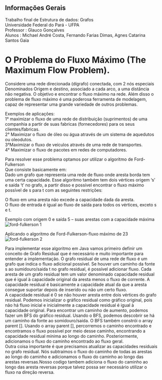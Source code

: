 ## Informações Gerais  
Trabalho final de Estrutura de dados: Grafos    
Universidade Federal do Pará - UFPA  
Professor : Glauco Gonçalves  
Alunos : Michael André Costa, Fernando Farias Dimas, Agnes Catarina Santos Gaia  
# O Problema do Fluxo Máximo (The Maximum Flow Problem).  
Considere uma rede direcionada (dígrafo) conectada, com 2 nós especiais
Denominados Origem e destino, associado a cada arco, a uma distância não negativa. O objetivo e encontrar o fluxo máximo na rede. Além disso o problema de fluxo máximo é uma poderosa ferramenta de modelagem, capaz de representar uma grande variedade de outros problemas.

Exemplos de aplicações:  
1° maximizar o fluxo de uma rede de distribuição (suprimentos) de uma companhia a partir de suas fabricas (fornecedores) para os seus clientes/fabricas.  
2° Maximizar o fluxo de óleo ou água através de um sistema de aquedutos ou oleodutos.  
3°Maximizar o fluxo de veículos através de uma rede de transportes.  
4° Maximizar o fluxo de pacotes em redes de computadores.  

Para resolver esse problema optamos por utilizar o algoritmo de Ford-Fulkerson  
Que consiste basicamente em:  
Dado um grafo que representa uma rede de fluxo onde aresta borda tem uma certa capacidade. Esse algoritmo também tem dois vértices origem ‘s’ e saída ‘t’ no grafo, a partir disso e possível encontrar o fluxo máximo possível de s para t com as seguintes restrições:

O fluxo em uma aresta não excede a capacidade dada da aresta.  
O fluxo de entrada é igual ao fluxo de saída para todos os vértices, exceto s e t.      

Exemplo com origem 0 e saída 5 – suas arestas com a capacidade máxima  
![ford-fulkerson 1](https://user-images.githubusercontent.com/88215040/136114358-adfc57f2-d419-4531-891c-ea9aec6ebb44.PNG)

Aplicando o algoritmo de Ford-Fulkerson-fluxo máximo de 23  
![ford-fulkerson 2](https://user-images.githubusercontent.com/88215040/136113559-225daef0-8f59-467e-a7c0-6590dc1fe12b.PNG)


Para implementar esse algoritmo em Java vamos primeiro definir um conceito de Grafo Residual que é necessário e muito importante para entender a implementação.
O grafo residual de uma rede de fluxo é um grafo que indica o fluxo adicional possível. Se houver um caminho da fonte s ao sumidouro/saida t no grafo residual, é possível adicionar fluxo. Cada aresta de um grafo residual tem um valor denominado capacidade residual que é igual à capacidade original da aresta menos o fluxo de corrente. A capacidade residual é basicamente a capacidade atual da que a aresta consegue suportar depois de inserido ou não um certo fluxo.  
A capacidade residual é 0 se não houver aresta entre dois vértices do grafo residual. Podemos inicializar o gráfico residual como gráfico original, pois não há fluxo inicial e inicialmente a capacidade residual é igual à capacidade original. Para encontrar um caminho de aumento, podemos fazer um BFS do gráfico residual. Usando o BFS, podemos descobrir se há um caminho da fonte ao somidouro/saida. O BFS também constrói o array parent []. Usando o array parent [], percorremos o caminho encontrado e encontramos o fluxo possível por meio desse caminho, encontrando a capacidade residual mínima ao longo do caminho. Posteriormente, adicionamos o fluxo do caminho encontrado ao fluxo geral.  
Outra coisa importante é que precisamos atualizar as capacidades residuais no grafo residual. Nós subtraímos o fluxo do caminho de todas as arestas ao longo do caminho e adicionamos o fluxo do caminho ao longo das arestas reversas.Nosso codigo tambem adiciona o fluxo do caminho ao longo das aresta reversas porque talvez possa ser necessário utilizar o fluxo na direção reversa.
